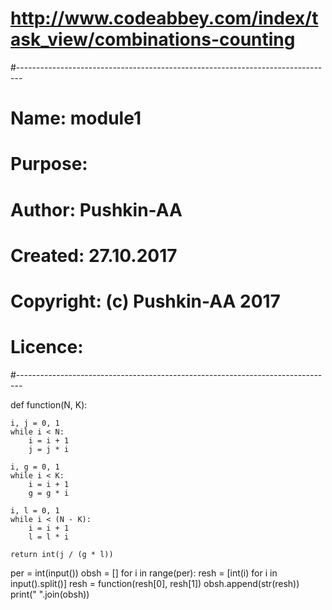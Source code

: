 # http://www.codeabbey.com/index/task_view/combinations-counting

#-------------------------------------------------------------------------------
# Name:        module1
# Purpose:
#
# Author:      Pushkin-AA
#
# Created:     27.10.2017
# Copyright:   (c) Pushkin-AA 2017
# Licence:     <your licence>
#-------------------------------------------------------------------------------

def function(N, K):

    i, j = 0, 1
    while i < N:
        i = i + 1
        j = j * i

    i, g = 0, 1
    while i < K:
        i = i + 1
        g = g * i

    i, l = 0, 1
    while i < (N - K):
        i = i + 1
        l = l * i

    return int(j / (g * l))


per = int(input())
obsh = []
for i in range(per):
    resh = [int(i) for i in input().split()]
    resh = function(resh[0], resh[1])
    obsh.append(str(resh))
print(" ".join(obsh)) 
